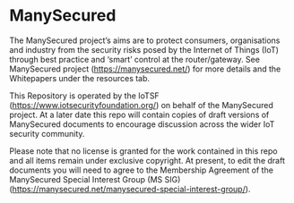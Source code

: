 # ManySecured
The ManySecured project’s aims are to protect consumers, organisations and industry from the security risks posed by the Internet of Things (IoT) through best practice and ‘smart’ control at the router/gateway. See ManySecured project (https://manysecured.net/) for more details and the Whitepapers under the resources tab.

This Repository is operated by the IoTSF (https://www.iotsecurityfoundation.org/) on behalf of the ManySecured project. At a later date this repo will contain copies of draft versions of ManySecured documents to encourage discussion across the wider IoT security community.

Please note that no license is granted for the work contained in this repo and all items remain under exclusive copyright. At present, to edit the draft documents you will need to agree to the Membership Agreement of the ManySecured Special Interest Group (MS SIG) (https://manysecured.net/manysecured-special-interest-group/).

